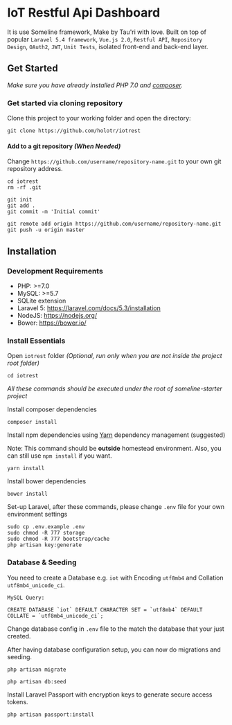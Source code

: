 # IoT Restful Api Dashboard

It is use Someline framework, Make by Tau'ri with love. Built on top of popular `Laravel 5.4 framework`, `Vue.js 2.0`, `Restful API`, `Repository Design`, `OAuth2`, `JWT`, `Unit Tests`, isolated front-end and back-end layer.

## Get Started

*Make sure you have already installed PHP 7.0 and [composer](https://getcomposer.org/doc/00-intro.md).*


### Get started via cloning repository

Clone this project to your working folder and open the directory:

```
git clone https://github.com/holotr/iotrest
```

#### Add to a git repository *(When Needed)*

Change `https://github.com/username/repository-name.git` to your own git repository address.

```
cd iotrest
rm -rf .git

git init
git add .
git commit -m 'Initial commit'

git remote add origin https://github.com/username/repository-name.git
git push -u origin master
```

## Installation

### Development Requirements

- PHP: >=7.0
- MySQL: >=5.7
- SQLite extension
- Laravel 5: https://laravel.com/docs/5.3/installation
- NodeJS: https://nodejs.org/
- Bower: https://bower.io/

### Install Essentials

Open `iotrest` folder *(Optional, run only when you are not inside the project root folder)*

```
cd iotrest
```

*All these commands should be executed under the root of someline-starter project*

Install composer dependencies
```
composer install
```

Install npm dependencies using [Yarn](https://yarnpkg.com/) dependency management (suggested)

Note: This command should be **outside** homestead environment. Also, you can still use `npm install` if you want.
```
yarn install
```

Install bower dependencies
```
bower install
```

Set-up Laravel, after these commands, please change `.env` file for your own environment settings
```
sudo cp .env.example .env
sudo chmod -R 777 storage
sudo chmod -R 777 bootstrap/cache
php artisan key:generate
```

### Database & Seeding

You need to create a Database e.g. `iot` with Encoding `utf8mb4` and Collation `utf8mb4_unicode_ci`.

`MySQL Query:`

```
CREATE DATABASE `iot` DEFAULT CHARACTER SET = `utf8mb4` DEFAULT COLLATE = `utf8mb4_unicode_ci`;
```

Change database config in `.env` file to the match the database that your just created.

After having database configuration setup, you can now do migrations and seeding.

```
php artisan migrate

php artisan db:seed
```

Install Laravel Passport with encryption keys to generate secure access tokens.

```
php artisan passport:install
```
